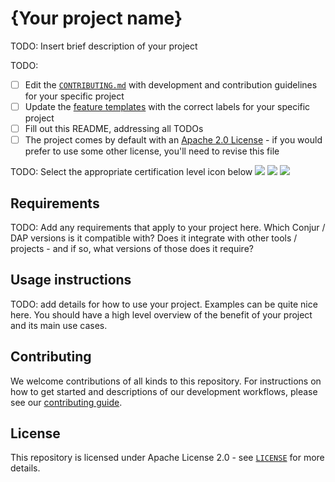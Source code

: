 # {Your project name}
TODO: Insert brief description of your project

TODO:
- [ ] Edit the [`CONTRIBUTING.md`](./CONTRIBUTING.md) with development and contribution
  guidelines for your specific project
- [ ] Update the [feature templates](./.github/ISSUE_TEMPLATE/) with the correct labels
  for your specific project
- [ ] Fill out this README, addressing all TODOs
- [ ] The project comes by default with an [Apache 2.0 License](./LICENSE) - if you would
  prefer to use some other license, you'll need to revise this file

TODO: Select the appropriate certification level icon below
![](https://img.shields.io/badge/Certification%20Level-Certified-00FF00?link=https://github.com/cyberark/community/blob/master/Conjur/conventions/certification-levels.md)
![](https://img.shields.io/badge/Certification%20Level-Trusted-0000FF?link=https://github.com/cyberark/community/blob/master/Conjur/conventions/certification-levels.md)
![](https://img.shields.io/badge/Certification%20Level-Community-EA0A8E?link=https://github.com/cyberark/community/blob/master/Conjur/conventions/certification-levels.md)

## Requirements

TODO: Add any requirements that apply to your project here. Which Conjur / DAP versions is it
compatible with? Does it integrate with other tools / projects - and if so, what versions of those
does it require?

## Usage instructions

TODO: add details for how to use your project. Examples can be quite nice here. You should have
a high level overview of the benefit of your project and its main use cases.

## Contributing

We welcome contributions of all kinds to this repository. For instructions on how to get started and descriptions
of our development workflows, please see our [contributing guide](https://github.com/cyberark/conjur-api-go/blob/master/CONTRIBUTING.md).

## License

This repository is licensed under Apache License 2.0 - see [`LICENSE`](LICENSE) for more details.
